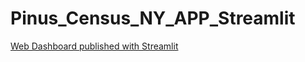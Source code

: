 # Pinus_Census_NY_APP_Streamlit

[Web Dashboard published with Streamlit](https://share.streamlit.io/padawanh/pinus_census_ny_app_streamlit/main/AppPineNY.py)
